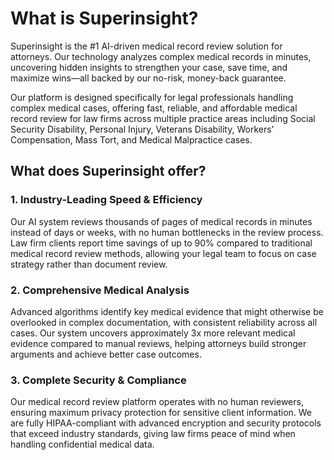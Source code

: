 # What is Superinsight?

Superinsight is the #1 AI-driven medical record review solution for attorneys. Our technology analyzes complex medical records in minutes, uncovering hidden insights to strengthen your case, save time, and maximize wins—all backed by our no-risk, money-back guarantee.

Our platform is designed specifically for legal professionals handling complex medical cases, offering fast, reliable, and affordable medical record review for law firms across multiple practice areas including Social Security Disability, Personal Injury, Veterans Disability, Workers' Compensation, Mass Tort, and Medical Malpractice cases.

## What does Superinsight offer?

### 1. Industry-Leading Speed & Efficiency

Our AI system reviews thousands of pages of medical records in minutes instead of days or weeks, with no human bottlenecks in the review process. Law firm clients report time savings of up to 90% compared to traditional medical record review methods, allowing your legal team to focus on case strategy rather than document review.

### 2. Comprehensive Medical Analysis

Advanced algorithms identify key medical evidence that might otherwise be overlooked in complex documentation, with consistent reliability across all cases. Our system uncovers approximately 3x more relevant medical evidence compared to manual reviews, helping attorneys build stronger arguments and achieve better case outcomes.

### 3. Complete Security & Compliance

Our medical record review platform operates with no human reviewers, ensuring maximum privacy protection for sensitive client information. We are fully HIPAA-compliant with advanced encryption and security protocols that exceed industry standards, giving law firms peace of mind when handling confidential medical data.
